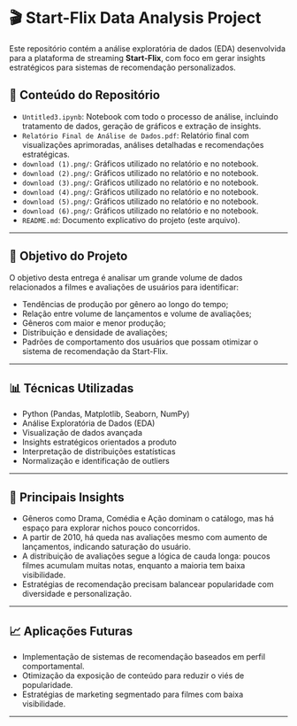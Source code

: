 # 🎬 Start-Flix Data Analysis Project

Este repositório contém a análise exploratória de dados (EDA) desenvolvida para a plataforma de streaming **Start-Flix**, com foco em gerar insights estratégicos para sistemas de recomendação personalizados.

## 📁 Conteúdo do Repositório

- `Untitled3.ipynb`: Notebook com todo o processo de análise, incluindo tratamento de dados, geração de gráficos e extração de insights.
- `Relatório Final de Análise de Dados.pdf`: Relatório final com visualizações aprimoradas, análises detalhadas e recomendações estratégicas.
- `download (1).png/`: Gráficos utilizado no relatório e no notebook.
- `download (2).png/`: Gráficos utilizado no relatório e no notebook.
- `download (3).png/`: Gráficos utilizado no relatório e no notebook.
- `download (4).png/`: Gráficos utilizado no relatório e no notebook.
- `download (5).png/`: Gráficos utilizado no relatório e no notebook.
- `download (6).png/`: Gráficos utilizado no relatório e no notebook.
- `README.md`: Documento explicativo do projeto (este arquivo).

---

## 🚀 Objetivo do Projeto

O objetivo desta entrega é analisar um grande volume de dados relacionados a filmes e avaliações de usuários para identificar:

- Tendências de produção por gênero ao longo do tempo;
- Relação entre volume de lançamentos e volume de avaliações;
- Gêneros com maior e menor produção;
- Distribuição e densidade de avaliações;
- Padrões de comportamento dos usuários que possam otimizar o sistema de recomendação da Start-Flix.

---

## 📊 Técnicas Utilizadas

- Python (Pandas, Matplotlib, Seaborn, NumPy)
- Análise Exploratória de Dados (EDA)
- Visualização de dados avançada
- Insights estratégicos orientados a produto
- Interpretação de distribuições estatísticas
- Normalização e identificação de outliers

---

## 📌 Principais Insights

- Gêneros como Drama, Comédia e Ação dominam o catálogo, mas há espaço para explorar nichos pouco concorridos.
- A partir de 2010, há queda nas avaliações mesmo com aumento de lançamentos, indicando saturação do usuário.
- A distribuição de avaliações segue a lógica de cauda longa: poucos filmes acumulam muitas notas, enquanto a maioria tem baixa visibilidade.
- Estratégias de recomendação precisam balancear popularidade com diversidade e personalização.

---

## 📈 Aplicações Futuras

- Implementação de sistemas de recomendação baseados em perfil comportamental.
- Otimização da exposição de conteúdo para reduzir o viés de popularidade.
- Estratégias de marketing segmentado para filmes com baixa visibilidade.

---
